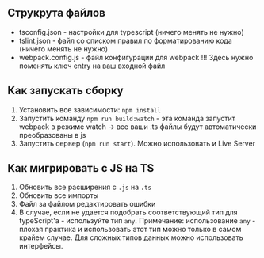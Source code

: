 ## Струкрута файлов
- tsconfig.json - настройки для typescript (ничего менять не нужно)
- tslint.json - файл со списком правил по форматированию кода (ничего менять не нужно)
- webpack.config.js - файл конфигурации для webpack !!! Здесь нужно поменять ключ entry на ваш входной файл

## Как запускать сборку
1. Установить все зависимости: `npm install`
2. Запустить команду `npm run build:watch` - эта команда запустит webpack в режиме watch -> все ваши .ts файлы будут автоматически преобразованы в js
3. Запустить сервер (`npm run start`). Можно использовать и Live Server 

## Как мигрировать с JS на TS
1. Обновить все расширения с `.js` на `.ts`
2. Обновить все импорты
3. Файл за файлом редактировать ошибки
4. В случае, если не удается подобрать соответствующий тип для typeScript'а - используйте тип `any`. Примечание: использование `any` - плохая практика и использовать этот тип можно только в самом крайем случае. Для сложных типов данных можно использовать интерфейсы.